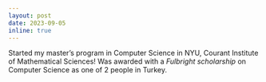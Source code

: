 ```yaml
---
layout: post
date: 2023-09-05
inline: true
---
```


Started my master’s program in Computer Science in NYU, Courant Institute of Mathematical Sciences!
Was awarded with a *Fulbright scholarship* on Computer Science as one of 2 people in Turkey.
